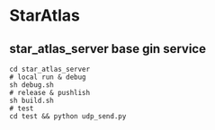 # StarAtlas

## star_atlas_server base gin service
```
cd star_atlas_server
# local run & debug
sh debug.sh
# release & pushlish
sh build.sh
# test
cd test && python udp_send.py
```